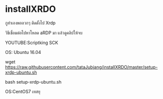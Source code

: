 # installXRDO
กูทำเองพอลวกๆ ติดตั้งไป Xrdp
 
 วิธีเชื่อมต่อไปหาโหลด aRDP มา แล้วดูคลิปให้จบ
 
 YOUTUBE:Scriptking SCK

OS: Ubuntu 16.04

wget 
https://raw.githubusercontent.com/tataJubjang/installXRDO/master/setup-xrdp-ubuntu.sh

bash setup-xrdp-ubuntu.sh

OS:CentOS7
เทสยุ

